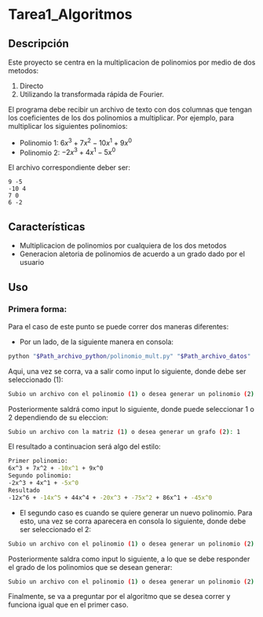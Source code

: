 # Tarea1_Algoritmos


## Descripción

Este proyecto se centra en la multiplicacion de polinomios por medio de dos metodos:
1) Directo 
2) Utilizando la transformada rápida de Fourier.

El programa debe recibir un archivo de texto con dos columnas que tengan los coeficientes de los dos polinomios a multiplicar. Por ejemplo, para multiplicar los siguientes polinomios:

* Polinomio 1: $6x^3 + 7x^2 - 10x^1 + 9x^0$
* Polinomio 2: $-2x^3 + 4x^1 - 5x^0$

El archivo correspondiente deber ser:

```
9 -5
-10 4
7 0
6 -2
```

## Características

- Multiplicacion de polinomios por cualquiera de los dos metodos
- Generacion aletoria de polinomios de acuerdo a un grado dado por el usuario


## Uso

### Primera forma:

Para el caso de este punto se puede correr dos maneras diferentes:

- Por un lado, de la siguiente manera en consola:
```bash
python "$Path_archivo_python/polinomio_mult.py" "$Path_archivo_datos"
```
Aqui, una vez se corra, va a salir como input lo siguiente, donde debe ser seleccionado (1):

```bash
Subio un archivo con el polinomio (1) o desea generar un polinomio (2): 1
```

Posteriormente saldrá como input lo siguiente, donde puede seleccionar 1 o 2 dependiendo de su eleccion:
```bash
Subio un archivo con la matriz (1) o desea generar un grafo (2): 1
```

El resultado a continuacion será algo del estilo:
```bash
Primer polinomio:
6x^3 + 7x^2 + -10x^1 + 9x^0
Segundo polinomio:
-2x^3 + 4x^1 + -5x^0
Resultado
-12x^6 + -14x^5 + 44x^4 + -20x^3 + -75x^2 + 86x^1 + -45x^0
```

- El segundo caso es cuando se quiere generar un nuevo polinomio. Para esto, una vez se corra aparecera en consola lo siguiente, donde debe ser seleccionado el 2:

```bash
Subio un archivo con el polinomio (1) o desea generar un polinomio (2): 2
```

Posteriormente saldra como input lo siguiente, a lo que se debe responder el grado de los polinomios que se desean generar:

```bash
Subio un archivo con el polinomio (1) o desea generar un polinomio (2): 100
```

Finalmente, se va a preguntar por el algoritmo que se desea correr y funciona igual que en el primer caso.